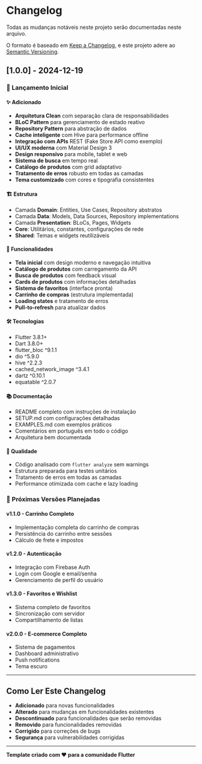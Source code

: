 # Changelog

Todas as mudanças notáveis neste projeto serão documentadas neste arquivo.

O formato é baseado em [Keep a Changelog](https://keepachangelog.com/pt-BR/1.0.0/),
e este projeto adere ao [Semantic Versioning](https://semver.org/lang/pt-BR/).

## [1.0.0] - 2024-12-19

### 🎉 Lançamento Inicial

#### ✨ Adicionado
- **Arquitetura Clean** com separação clara de responsabilidades
- **BLoC Pattern** para gerenciamento de estado reativo
- **Repository Pattern** para abstração de dados
- **Cache inteligente** com Hive para performance offline
- **Integração com APIs** REST (Fake Store API como exemplo)
- **UI/UX moderna** com Material Design 3
- **Design responsivo** para mobile, tablet e web
- **Sistema de busca** em tempo real
- **Catálogo de produtos** com grid adaptativo
- **Tratamento de erros** robusto em todas as camadas
- **Tema customizado** com cores e tipografia consistentes

#### 🏗️ Estrutura
- Camada **Domain**: Entities, Use Cases, Repository abstratos
- Camada **Data**: Models, Data Sources, Repository implementations
- Camada **Presentation**: BLoCs, Pages, Widgets
- **Core**: Utilitários, constantes, configurações de rede
- **Shared**: Temas e widgets reutilizáveis

#### 📱 Funcionalidades
- **Tela inicial** com design moderno e navegação intuitiva
- **Catálogo de produtos** com carregamento da API
- **Busca de produtos** com feedback visual
- **Cards de produtos** com informações detalhadas
- **Sistema de favoritos** (interface pronta)
- **Carrinho de compras** (estrutura implementada)
- **Loading states** e tratamento de erros
- **Pull-to-refresh** para atualizar dados

#### 🛠️ Tecnologias
- Flutter 3.8.1+
- Dart 3.8.0+
- flutter_bloc ^9.1.1
- dio ^5.9.0
- hive ^2.2.3
- cached_network_image ^3.4.1
- dartz ^0.10.1
- equatable ^2.0.7

#### 📚 Documentação
- README completo com instruções de instalação
- SETUP.md com configurações detalhadas
- EXAMPLES.md com exemplos práticos
- Comentários em português em todo o código
- Arquitetura bem documentada

#### 🧪 Qualidade
- Código analisado com `flutter analyze` sem warnings
- Estrutura preparada para testes unitários
- Tratamento de erros em todas as camadas
- Performance otimizada com cache e lazy loading

### 🔄 Próximas Versões Planejadas

#### v1.1.0 - Carrinho Completo
- Implementação completa do carrinho de compras
- Persistência do carrinho entre sessões
- Cálculo de frete e impostos

#### v1.2.0 - Autenticação
- Integração com Firebase Auth
- Login com Google e email/senha
- Gerenciamento de perfil do usuário

#### v1.3.0 - Favoritos e Wishlist
- Sistema completo de favoritos
- Sincronização com servidor
- Compartilhamento de listas

#### v2.0.0 - E-commerce Completo
- Sistema de pagamentos
- Dashboard administrativo
- Push notifications
- Tema escuro

---

## Como Ler Este Changelog

- **Adicionado** para novas funcionalidades
- **Alterado** para mudanças em funcionalidades existentes
- **Descontinuado** para funcionalidades que serão removidas
- **Removido** para funcionalidades removidas
- **Corrigido** para correções de bugs
- **Segurança** para vulnerabilidades corrigidas

---

**Template criado com ❤️ para a comunidade Flutter**